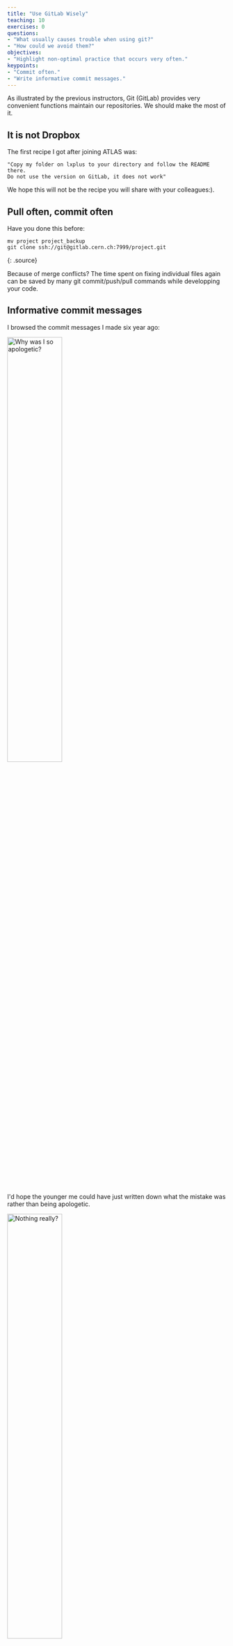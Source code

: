 ```yaml
---
title: "Use GitLab Wisely"
teaching: 10
exercises: 0
questions:
- "What usually causes trouble when using git?"
- "How could we avoid them?"
objectives:
- "Highlight non-optimal practice that occurs very often."
keypoints:
- "Commit often."
- "Write informative commit messages."
---
```


As illustrated by the previous instructors, Git (GitLab) provides very convenient functions maintain our repositories. We should make the most of it. 

## It is not Dropbox

The first recipe I got after joining ATLAS was:

```
"Copy my folder on lxplus to your directory and follow the README there. 
Do not use the version on GitLab, it does not work"
```

We hope this will not be the recipe you will share with your colleagues:).

## Pull often, commit often

Have you done this before:

~~~
mv project project_backup
git clone ssh://git@gitlab.cern.ch:7999/project.git
~~~
{: .source}

Because of merge conflicts? The time spent on fixing individual files again can be saved by many git commit/push/pull commands while developping your code.

## Informative commit messages

I browsed the commit messages I made six year ago:

<img src="{{ page.root }}/fig/ShameOne.jpg" alt="Why was I so apologetic?" width="50%" />

I'd hope the younger me could have just written down what the mistake was rather than being apologetic.

<img src="{{ page.root }}/fig/ShameTwo.jpg" alt="Nothing really?" width="50%" />
   
This is rather ambiguous as it could really have been literally nothing or a reflection of my state of mind. It turned out that I fixed a dump bug introduced by me.  

There are many articles defining how and why to write a good commit message ([here's one](https://chris.beams.io/posts/git-commit/)) but the basics are:

* Short one-line __subject__ describing what is done
* Longer multiline explanation of __why__ it was done
* Tell more than what files were changed. That's already obvious in the commit.

## Merge requests and code reviews

#### Merge requests

Merge requests in GitLab (and pull requests in GitHub) are some of the most powerful tools for collaboration and ensuring good practices are followed. You should _always_ make a merge request when submitting a significant change to a code base used by multiple people. Merge requests give other developers the opportunity to comment on your code, make suggestions, and review your work.

#### Code reviews

__[Code reviews](https://www.atlassian.com/agile/software-development/code-reviews)__ are one of the most effective techniques for any software project. Not only do they keep bugs from making it into the code base, but they are great for sharing knowledge. They are one of the best tools for mentoring new developers. Merge requests are the core structures for code reviews. They enable comments on individual lines of code, and keep a record of discussion about how a decision was reached. You are encouraged to a) review any code that someone writes to your repository and b) request than any code you push to a repository is looked over by a colleague.

<a href="https://oroinc.com/orocrm/blog/performing-efficient-code-review-part-i-best-practices/">
  <img src="{{ page.root }}/fig/code-review-best-practices.png" alt="Formatting Rules" height=300px/>
</a>


An excellent way to learn about the ATLAS codebase is to sign up for a [merge review shift](https://atlassoftwaredocs.web.cern.ch/guides/MR_reviewers/)! As a level-1 shifter you mostly follow a checklist and can raise any confusing changes to the level-2 shifters. Try it out!

{% include links.md %}

